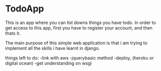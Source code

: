 # TodoApp
This is an app  where you can list downs things you have todo.
In order to get access to this app, first you have to register your account, 
and then thats it.

The main purpose of this simple web application is that i am trying to implement
all the skills i have learnt in django.

things left to do:
-link with aws
-jquerybasic method
-deploy, (heroku or digital ocean)
-get understanding on wsgi

